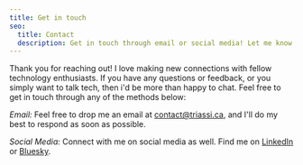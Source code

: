 ```yaml
---
title: Get in touch
seo:
  title: Contact
  description: Get in touch through email or social media! Let me know how I can help.
---
```


Thank you for reaching out! I love making new connections with fellow technology enthusiasts. If you have any questions 
or feedback, or you simply want to talk tech, then i'd be more than happy to chat. 
Feel free to get in touch through any of the methods below:

_Email:_
Feel free to drop me an email at [contact@triassi.ca](mailto:contact+blog@triassi.ca), and I'll do my best to respond as soon as possible.

_Social Media:_
Connect with me on social media as well. Find me on [LinkedIn](https://www.linkedin.com/in/massimo-triassi-b430b5157/) or [Bluesky](https://bsky.app/profile/triassi.dev).

